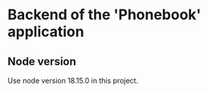 # Backend of the 'Phonebook' application

## Node version

Use node version 18.15.0 in this project.
